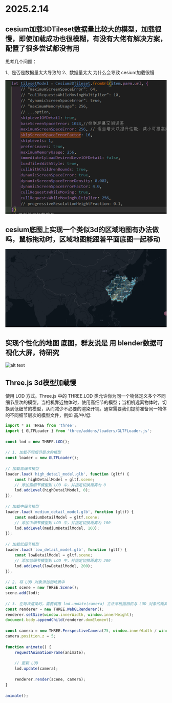 # 2025.2.14 

## cesium加载3DTileset数据量比较大的模型，加载很慢，即使加载成功也很模糊，有没有大佬有解决方案，配置了很多尝试都没有用

思考几个问题：

1、是否是数据量太大导致的
2、数据量太大 为什么会导致 cesium加载很慢

![alt text](b42d6232a11b1d4cf0e01ec079900dc.png)


## cesium底图上实现一个类似3d的区域地图有办法做吗，鼠标拖动时，区域地图能跟着平面底图一起移动

![alt text](8040b3cda8fca208de397a13fafddae.png)

## 实现个性化的地图 底图，群友说是 用 blender数据可视化大屏，待研究

![alt text](ae8ea76f154b06787f0f6b2a4a8d218.png)

## Three.js 3d模型加载慢

使用 LOD 方式。Three.js 中的 THREE.LOD 类允许你为同一个物体定义多个不同细节层次的模型。当相机靠近物体时，使用高细节的模型；当相机远离物体时，切换到低细节的模型，从而减少不必要的渲染开销。通常需要我们提前准备同一物体的不同细节层次的模型文件，例如 高/中/低

```ts
import * as THREE from 'three';
import { GLTFLoader } from 'three/addons/loaders/GLTFLoader.js';

const lod = new THREE.LOD();

// 1. 加载不同细节层次的模型
const loader = new GLTFLoader();

// 加载高细节模型
loader.load('high_detail_model.glb', function (gltf) {
    const highDetailModel = gltf.scene;
    // 添加高细节模型到 LOD 中，并指定切换距离为 0
    lod.addLevel(highDetailModel, 0);
});

// 加载中细节模型
loader.load('medium_detail_model.glb', function (gltf) {
    const mediumDetailModel = gltf.scene;
    // 添加中细节模型到 LOD 中，并指定切换距离为 100
    lod.addLevel(mediumDetailModel, 100);
});

// 加载低细节模型
loader.load('low_detail_model.glb', function (gltf) {
    const lowDetailModel = gltf.scene;
    // 添加低细节模型到 LOD 中，并指定切换距离为 200
    lod.addLevel(lowDetailModel, 200);
});

// 2. 将 LOD 对象添加到场景中
const scene = new THREE.Scene();
scene.add(lod);

// 3. 在每次渲染时，需要调用 lod.update(camera) 方法来根据相机与 LOD 对象的距离动态切换模型的细节层次。
const renderer = new THREE.WebGLRenderer();
renderer.setSize(window.innerWidth, window.innerHeight);
document.body.appendChild(renderer.domElement);

const camera = new THREE.PerspectiveCamera(75, window.innerWidth / window.innerHeight, 0.1, 1000);
camera.position.z = 5;

function animate() {
    requestAnimationFrame(animate);

    // 更新 LOD
    lod.update(camera);

    renderer.render(scene, camera);
}

animate();
```